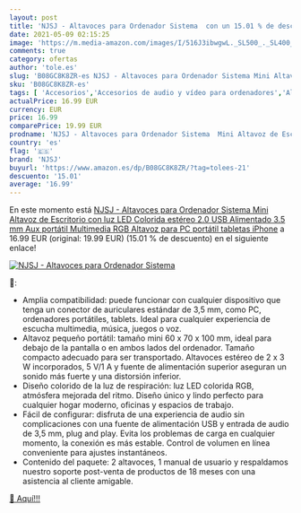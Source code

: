 ```yaml
---
layout: post
title: 'NJSJ - Altavoces para Ordenador Sistema  con un 15.01 % de descuento'
date: 2021-05-09 02:15:25
image: 'https://m.media-amazon.com/images/I/516J3ibwgwL._SL500_._SL400_.jpg'
comments: true
category: ofertas
author: 'tole.es'
slug: 'B08GC8K8ZR-es NJSJ - Altavoces para Ordenador Sistema Mini Altavoz de...'
sku: 'B08GC8K8ZR-es'
tags: [ 'Accesorios','Accesorios de audio y vídeo para ordenadores','Altavoces de ordenador','Informática','iphone','njsj', ]
actualPrice: 16.99 EUR
currency: EUR
price: 16.99
comparePrice: 19.99 EUR
prodname: 'NJSJ - Altavoces para Ordenador Sistema  Mini Altavoz de Escritorio con luz LED Colorida  estéreo 2.0 USB Alimentado 3.5 mm Aux portátil Multimedia RGB Altavoz para PC portátil tabletas iPhone'
country: 'es'
flag: '🇪🇸'
brand: 'NJSJ'
buyurl: 'https://www.amazon.es/dp/B08GC8K8ZR/?tag=tolees-21'
descuento: '15.01'
average: '16.99'
---
```


En este momento está [NJSJ - Altavoces para Ordenador Sistema  Mini Altavoz de Escritorio con luz LED Colorida  estéreo 2.0 USB Alimentado 3.5 mm Aux portátil Multimedia RGB Altavoz para PC portátil tabletas iPhone](https://www.amazon.es/dp/B08GC8K8ZR/?tag=tolees-21) a 16.99 EUR (original: 19.99 EUR) (15.01 %  de descuento) en el siguiente enlace!

[![NJSJ - Altavoces para Ordenador Sistema ](https://m.media-amazon.com/images/I/516J3ibwgwL._SL500_._SL400_.jpg)](https://www.amazon.es/dp/B08GC8K8ZR/?tag=tolees-21)

🔎:

- Amplia compatibilidad: puede funcionar con cualquier dispositivo que tenga un conector de auriculares estándar de 3,5 mm, como PC, ordenadores portátiles, tablets. Ideal para cualquier experiencia de escucha multimedia, música, juegos o voz.
- Altavoz pequeño portátil: tamaño mini 60 x 70 x 100 mm, ideal para debajo de la pantalla o en ambos lados del ordenador. Tamaño compacto adecuado para ser transportado. Altavoces estéreo de 2 x 3 W incorporados, 5 V/1 A y fuente de alimentación superior aseguran un sonido más fuerte y una distorsión inferior.
- Diseño colorido de la luz de respiración: luz LED colorida RGB, atmósfera mejorada del ritmo. Diseño único y lindo perfecto para cualquier hogar moderno, oficinas y espacios de trabajo.
- Fácil de configurar: disfruta de una experiencia de audio sin complicaciones con una fuente de alimentación USB y entrada de audio de 3,5 mm, plug and play. Evita los problemas de carga en cualquier momento, la conexión es más estable. Control de volumen en línea conveniente para ajustes instantáneos.
- Contenido del paquete: 2 altavoces, 1 manual de usuario y respaldamos nuestro soporte post-venta de productos de 18 meses con una asistencia al cliente amigable.

[🛒 Aquí!!!](https://www.amazon.es/dp/B08GC8K8ZR/?tag=tolees-21)
